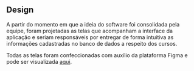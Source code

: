 ## Design
A partir do momento em que a ideia do software foi consolidada pela equipe, foram projetadas as telas que acompanham a interface da aplicação e seriam responsáveis por entregar de forma intuitiva as informações cadastradas no banco de dados a respeito dos cursos.

Todas as telas foram confeccionadas com auxílio da plataforma Figma e pode ser visualizada [aqui](https://www.figma.com/file/OqqxZSNigJSWYhtsWKWwds/Untitled?node-id=0%3A1).
